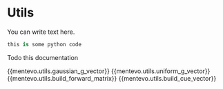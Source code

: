 # Utils

You can write text here.

```python
this is some python code
```

Todo this documentation

{{mentevo.utils.gaussian_g_vector}}
{{mentevo.utils.uniform_g_vector}}
{{mentevo.utils.build_forward_matrix}}
{{mentevo.utils.build_cue_vector}}